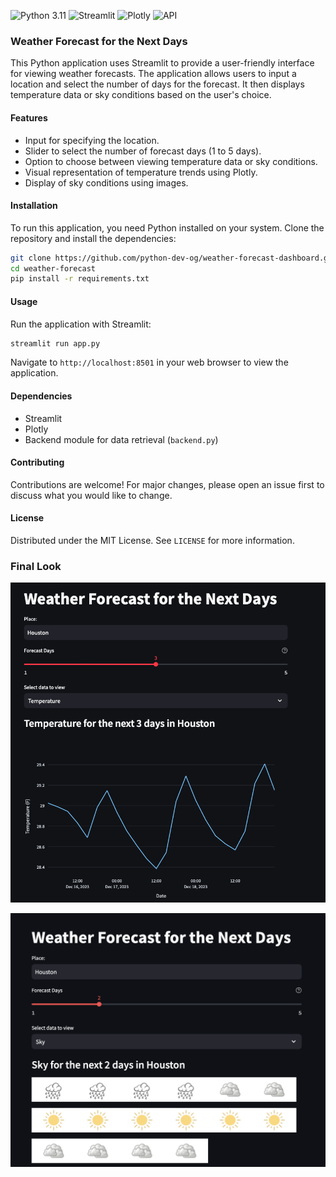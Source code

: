 ![Python 3.11](https://img.shields.io/badge/python-3.11-blue.svg)
![Streamlit](https://img.shields.io/badge/streamlit-1.0-orange.svg)
![Plotly](https://img.shields.io/badge/plotly-5.0-blue.svg)
![API](https://img.shields.io/badge/API-v1-green.svg)

### Weather Forecast for the Next Days

This Python application uses Streamlit to provide a user-friendly interface for viewing weather forecasts. The application allows users to input a location and select the number of days for the forecast. It then displays temperature data or sky conditions based on the user's choice.

#### Features

- Input for specifying the location.
- Slider to select the number of forecast days (1 to 5 days).
- Option to choose between viewing temperature data or sky conditions.
- Visual representation of temperature trends using Plotly.
- Display of sky conditions using images.

#### Installation

To run this application, you need Python installed on your system. Clone the repository and install the dependencies:

```bash
git clone https://github.com/python-dev-og/weather-forecast-dashboard.git
cd weather-forecast
pip install -r requirements.txt
```

#### Usage

Run the application with Streamlit:

```bash
streamlit run app.py
```

Navigate to `http://localhost:8501` in your web browser to view the application.

#### Dependencies

- Streamlit
- Plotly
- Backend module for data retrieval (`backend.py`)


#### Contributing

Contributions are welcome! For major changes, please open an issue first to discuss what you would like to change.

#### License

Distributed under the MIT License. See `LICENSE` for more information.

### Final Look 

![temperature.png](images%2Ftemperature.png)

![sky.png](images%2Fsky.png)